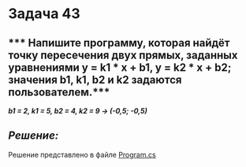 # Задача 43

## *** Напишите программу, которая найдёт точку пересечения двух прямых, заданных уравнениями y = k1 * x + b1, y = k2 * x + b2; значения b1, k1, b2 и k2 задаются пользователем.***

***b1 = 2, k1 = 5, b2 = 4, k2 = 9 -> (-0,5; -0,5)***



## ***Решение:***

Решение представлено в файле [Program.cs](Program.cs)